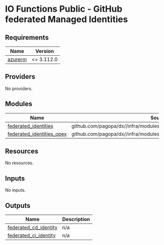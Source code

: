 # IO Functions Public - GitHub federated Managed Identities

<!-- markdownlint-disable -->
<!-- BEGINNING OF PRE-COMMIT-TERRAFORM DOCS HOOK -->
## Requirements

| Name | Version |
|------|---------|
| <a name="requirement_azurerm"></a> [azurerm](#requirement\_azurerm) | <= 3.112.0 |

## Providers

No providers.

## Modules

| Name | Source | Version |
|------|--------|---------|
| <a name="module_federated_identities"></a> [federated\_identities](#module\_federated\_identities) | github.com/pagopa/dx//infra/modules/azure_federated_identity_with_github | main |
| <a name="module_federated_identities_opex"></a> [federated\_identities\_opex](#module\_federated\_identities\_opex) | github.com/pagopa/dx//infra/modules/azure_federated_identity_with_github | main |

## Resources

No resources.

## Inputs

No inputs.

## Outputs

| Name | Description |
|------|-------------|
| <a name="output_federated_cd_identity"></a> [federated\_cd\_identity](#output\_federated\_cd\_identity) | n/a |
| <a name="output_federated_ci_identity"></a> [federated\_ci\_identity](#output\_federated\_ci\_identity) | n/a |
<!-- END OF PRE-COMMIT-TERRAFORM DOCS HOOK -->